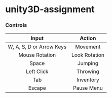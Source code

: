 # unity3D-assignment


<h3>Controls</h3>

|           Input          |     Action    |
|:------------------------:|:-------------:|
| W, A, S, D or Arrow Keys |    Movement   |
|      Mouse Rotation      | Look Rotation |
|           Space          |    Jumping    |
|        Left Click        |    Throwing   |
|            Tab           |   Inventory   |
|          Escape          |   Pause Menu  |
